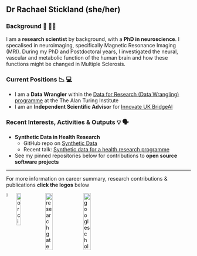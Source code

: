 ## Dr Rachael Stickland (she/her)

### Background 🧠 🧑‍🔬

I am a **research scientist** by background, with a **PhD in neuroscience**. I specalised in neuroimaging, specifically Magnetic Resonance Imaging (MRI). During my PhD and Postdoctoral years, I investigated the neural, vascular and metabolic function of the human brain and how these functions might be changed in Multiple Sclerosis.  

### Current Positions 📉 💻

- I am a **Data Wrangler** within the [Data for Research (Data Wrangling) programme](https://www.turing.ac.uk/people/researchers/rachael-stickland) at the The Alan Turing Institute 
- I am an **Independent Scientific Advisor** for [Innovate UK BridgeAI](https://iuk.ktn-uk.org/programme/bridgeai/)

### Recent Interests, Activities & Outputs 💡 🗣️
- **Synthetic Data in Health Research**
  - GitHub repo on [Synthetic Data](https://github.com/aim-rsf/Synthetic-Data)
  - Recent talk: [Synthetic data for a health research programme](https://zenodo.org/records/10561361)
- See my pinned repositories below for contributions to **open source software projects** 

---

For more information on career summary, research contributions & publications **click the logos** below

[<img align="left" width="5%" height="5%" src="https://github.com/RayStick/RayStick/assets/50215726/78a68437-0b09-4a96-b4ab-d78dc9676869" alt="linkedin logo">](https://www.linkedin.com/in/rstickland-phd)

[<img align="left" width="15%" height="15%" src="https://github.com/RayStick/RayStick/assets/50215726/706abccc-70d5-483b-b906-1750072c61d9" alt="orcid logo">](https://orcid.org/0000-0003-3398-4272)

[<img align="left" width="20%" height="20%" src="https://github.com/RayStick/RayStick/assets/50215726/bce19902-dbee-40d9-b7fe-57cfeee3d305" alt="researchgate logo">](https://www.researchgate.net/profile/Rachael-Stickland) 

[<img align="left" width="20%" height="20%" src="https://github.com/RayStick/RayStick/assets/50215726/68d77b87-e430-4ee9-bc65-f4a486a43668" alt="googlescholar logo">](https://scholar.google.com/citations?user=r7BTR4cAAAAJ&hl=en) 






